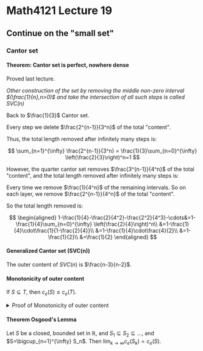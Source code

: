 # Math4121 Lecture 19

## Continue on the "small set"

### Cantor set

#### Theorem: Cantor set is perfect, nowhere dense

Proved last lecture.

_Other construction of the set by removing the middle non-zero interval $(\frac{1}{n},n>0)$ and take the intersection of all such steps is called $SVC(n)$_

Back to $\frac{1}{3}$ Cantor set.

Every step we delete $\frac{2^{n-1}}{3^n}$ of the total "content".

Thus, the total length removed after infinitely many steps is:

$$
\sum_{n=1}^{\infty} \frac{2^{n-1}}{3^n} = \frac{1}{3}\sum_{n=0}^{\infty} \left(\frac{2}{3}\right)^n=1
$$

However, the quarter cantor set removes $\frac{3^{n-1}}{4^n}$ of the total "content", and the total length removed after infinitely many steps is:

Every time we remove $\frac{1}{4^n}$ of the remaining intervals. So on each layer, we remove $\frac{2^{n-1}}{4^n}$ of the total "content".

So the total length removed is:

$$
\begin{aligned}
1-\frac{1}{4}-\frac{2}{4^2}-\frac{2^2}{4^3}-\cdots&=1-\frac{1}{4}\sum_{n=0}^{\infty} \left(\frac{2}{4}\right)^n\\
&=1-\frac{1}{4}\cdot\frac{1}{1-\frac{2}{4}}\\
&=1-\frac{1}{4}\cdot\frac{4}{2}\\
&=1-\frac{1}{2}\\
&=\frac{1}{2}
\end{aligned}
$$

#### Generalized Cantor set (SVC(n))

The outer content of $SVC(n)$ is $\frac{n-3}{n-2}$.

#### Monotonicity of outer content

If $S\subseteq T$, then $c_e(S)\leq c_e(T)$.

<details>
<summary>Proof of Monotonicity of outer content</summary>

If $C$ is cover of $T$, then $S\subseteq T\subseteq C$, so $C$ is a cover of $S$. Since $c_e(s)$ takes the inf over a larger set that $c_e(T)$, $c_e(S) \leq c_e(T)$.

</details>

#### Theorem Osgood's Lemma

Let $S$ be a closed, bounded set in $\mathbb{R}$, and $S_1\subseteq S_2\subseteq \ldots$, and $S=\bigcup_{n=1}^{\infty} S_n$. Then $\lim_{k\to\infty} c_e(S_k)=c_e(S)$.


